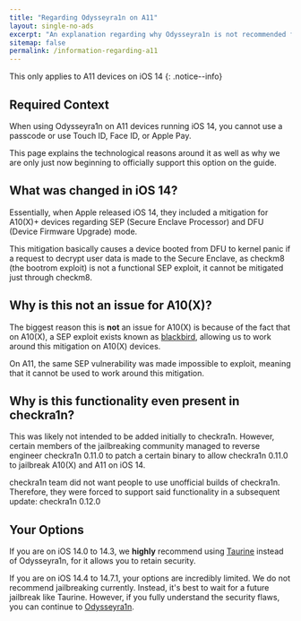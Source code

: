 ```yaml
---
title: "Regarding Odysseyra1n on A11"
layout: single-no-ads
excerpt: "An explanation regarding why Odysseyra1n is not recommended for A11 users on iOS 14"
sitemap: false
permalink: /information-regarding-a11
---
```


This only applies to A11 devices on iOS 14
{: .notice--info}

## Required Context

When using Odysseyra1n on A11 devices running iOS 14, you cannot use a passcode or use Touch ID, Face ID, or Apple Pay. 

This page explains the technological reasons around it as well as why we are only just now beginning to officially support this option on the guide.

## What was changed in iOS 14?

Essentially, when Apple released iOS 14, they included a mitigation for A10(X)+ devices regarding SEP (Secure Enclave Processor) and DFU (Device Firmware Upgrade) mode.

This mitigation basically causes a device booted from DFU to kernel panic if a request to decrypt user data is made to the Secure Enclave, as checkm8 (the bootrom exploit) is not a functional SEP exploit, it cannot be mitigated just through checkm8.

## Why is this not an issue for A10(X)?

The biggest reason this is **not** an issue for A10(X) is because of the fact that on A10(X), a SEP exploit exists known as [blackbird](https://twitter.com/windknown/status/1291308058493116416?s=21), allowing us to work around this mitigation on A10(X) devices.

On A11, the same SEP vulnerability was made impossible to exploit, meaning that it cannot be used to work around this mitigation.

## Why is this functionality even present in checkra1n?

This was likely not intended to be added initially to checkra1n. However, certain members of the jailbreaking community managed to reverse engineer checkra1n 0.11.0 to patch a certain binary to allow checkra1n 0.11.0 to jailbreak A10(X) and A11 on iOS 14.

checkra1n team did not want people to use unofficial builds of checkra1n. Therefore, they were forced to support said functionality in a subsequent update: checkra1n 0.12.0

## Your Options

If you are on iOS 14.0 to 14.3, we **highly** recommend using [Taurine](installing-taurine) instead of Odysseyra1n, for it allows you to retain security.

If you are on iOS 14.4 to 14.7.1, your options are incredibly limited. We do not recommend jailbreaking currently. Instead, it's best to wait for a future jailbreak like Taurine. However, if you fully understand the security flaws, you can continue to [Odysseyra1n](installing-odysseyra1n).
